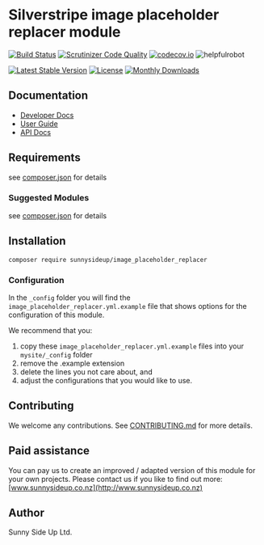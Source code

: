 # Silverstripe image placeholder replacer module
[![Build Status](https://travis-ci.org/sunnysideup/silverstripe-image_placeholder_replacer.svg?branch=master)](https://travis-ci.org/sunnysideup/silverstripe-image_placeholder_replacer)
[![Scrutinizer Code Quality](https://scrutinizer-ci.com/g/sunnysideup/silverstripe-image_placeholder_replacer/badges/quality-score.png?b=master)](https://scrutinizer-ci.com/g/sunnysideup/silverstripe-image_placeholder_replacer/?branch=master)
[![codecov.io](https://codecov.io/github/sunnysideup/silverstripe-image_placeholder_replacer/coverage.svg?branch=master)](https://codecov.io/github/sunnysideup/silverstripe-image_placeholder_replacer?branch=master)
![helpfulrobot](https://helpfulrobot.io/sunnysideup/image_placeholder_replacer/badge)

[![Latest Stable Version](https://poser.pugx.org/sunnysideup/image_placeholder_replacer/version)](https://packagist.org/packages/sunnysideup/image_placeholder_replacer)
[![License](https://poser.pugx.org/sunnysideup/image_placeholder_replacer/license)](https://packagist.org/packages/sunnysideup/image_placeholder_replacer)
[![Monthly Downloads](https://poser.pugx.org/sunnysideup/image_placeholder_replacer/d/monthly)](https://packagist.org/packages/sunnysideup/image_placeholder_replacer)


## Documentation



 * [Developer Docs](docs/en/INDEX.md)
 * [User Guide](docs/en/userguide.md)
 * [API Docs](http://docs.ssmods.com/sunnysideup/image_placeholder_replacer/classes.xhtml)

## Requirements



see [composer.json](composer.json) for details

### Suggested Modules



see [composer.json](composer.json) for details


## Installation


```
composer require sunnysideup/image_placeholder_replacer
```

### Configuration



In the `_config` folder you will find the `image_placeholder_replacer.yml.example`
file that shows options for the configuration of this module.

We recommend that you:

  1. copy these `image_placeholder_replacer.yml.example` files into your
`mysite/_config` folder
  2. remove the .example extension
  3. delete the lines you not care about, and
  4. adjust the configurations that you would like to use.


## Contributing



We welcome any contributions. See [CONTRIBUTING.md](CONTRIBUTING.md) for more details.

## Paid assistance



You can pay us to create an improved / adapted version of this module for your own projects.  Please contact us if you like to find out more: [www.sunnysideup.co.nz](http://www.sunnysideup.co.nz)

## Author



Sunny Side Up Ltd.

